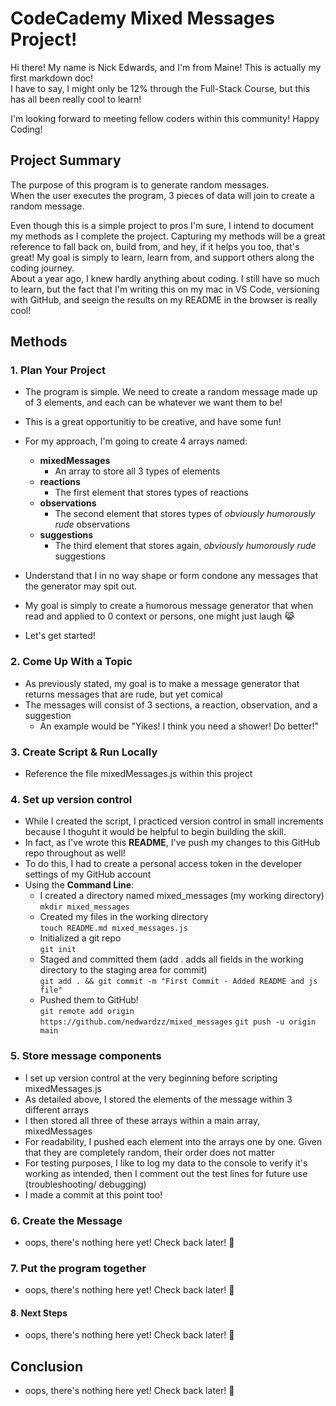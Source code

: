 # CodeCademy Mixed Messages Project!

Hi there! My name is Nick Edwards, and I'm from Maine!
This is actually my first markdown doc!<br>
I have to say, I might only be 12% through the Full-Stack Course, 
but this has all been really cool to learn!

I'm looking forward to meeting fellow coders within this community!
Happy Coding!

## Project Summary

The purpose of this program is to generate random messages.
<br>When the user executes the program, 3 pieces of data will join to create a random message.

Even though this is a simple project to pros I'm sure, I intend to document my methods as I complete the project.
Capturing my methods will be a great reference to fall back on, build from, and hey, if it helps you too, that's great!
My goal is simply to learn, learn from, and support others along the coding journey.
<br>About a year ago, I knew hardly anything about coding. I still have so much to learn, but the fact that I'm writing this on my mac in VS Code, versioning with GitHub, and seeign the results on my README in the browser is really cool!

## Methods

### 1. Plan Your Project
- The program is simple. We need to create a random message made up of 3 elements, and each can be whatever we want them to be!
- This is a great opportunitiy to be creative, and have some fun!
- For my approach, I'm going to create 4 arrays named:
    - **mixedMessages**
        - An array to store all 3 types of elements
    - **reactions**
        - The first element that stores types of reactions
    - **observations**
        - The second element that stores types of _obviously humorously rude_ observations
    - **suggestions**
        - The third element that stores again, _obviously humorously rude_ suggestions

- Understand that I in no way shape or form condone any messages that the generator may spit out.
- My goal is simply to create a humorous message generator that when read and applied to 0 context or persons, one might just laugh :joy_cat:
- Let's get started!


### 2. Come Up With a Topic
- As previously stated, my goal is to make a message generator that returns messages that are rude, but yet comical
- The messages will consist of 3 sections, a reaction, observation, and a suggestion
    - An example would be "Yikes! I think you need a shower! Do better!"



### 3. Create Script & Run Locally
- Reference the file mixedMessages.js within this project


### 4. Set up version control
- While I created the script, I practiced version control in small increments because I thoguht it would be helpful to begin building the skill.
- In fact, as I've wrote this **README**, I've push my changes to this GitHub repo throughout as well!
- To do this, I had to create a personal access token in the developer settings of my GitHub account
- Using the **Command Line**:
    - I created a directory named mixed_messages (my working directory)<br> 
    `mkdir mixed_messages`
    - Created my files in the working directory<br>
    `touch README.md mixed_messages.js`
    - Initialized a git repo<br>
    `git init`
    - Staged and committed them (add . adds all fields in the working directory to the staging area for commit)<br>
    `git add . && git commit -m "First Commit - Added README and js file"`
    - Pushed them to GitHub!<br>
    `git remote add origin https://github.com/nedwardzz/mixed_messages`
    `git push -u origin main`


### 5. Store message components
- I set up version control at the very beginning before scripting mixedMessages.js
- As detailed above, I stored the elements of the message within 3 different arrays
- I then stored all three of these arrays within a main array, mixedMessages
- For readability, I pushed each element into the arrays one by one. Given that they are completely random, their order does not matter
- For testing purposes, I like to log my data to the console to verify it's working as intended, then I comment out the test lines for future use (troubleshooting/ debugging)
- I made a commit at this point too! 


### 6. Create the Message
- oops, there's nothing here yet! Check back later! :zany_face:


### 7. Put the program together
- oops, there's nothing here yet! Check back later! :zany_face:


#### 8. Next Steps
- oops, there's nothing here yet! Check back later! :zany_face:



## Conclusion
- oops, there's nothing here yet! Check back later! :zany_face:



